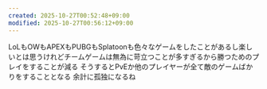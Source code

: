 ```yaml
---
created: 2025-10-27T00:52:48+09:00
modified: 2025-10-27T00:56:12+09:00
---
```


LoLもOWもAPEXもPUBGもSplatoonも色々なゲームをしたことがあるし楽しいとは思うけれどチームゲームは無為に苛立つことが多すぎるから勝つためのプレイをすることが減る
そうするとPvEか他のプレイヤーが全て敵のゲームばかりをすることとなる
余計に孤独になるね
